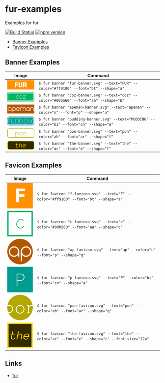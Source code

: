 fur-examples
============

Examples for fur

[![Build Status][my_travis_badge_url]][my_travis_url]
[![npm version][my_npm_budge_url]][my_npm_url]

+ [Banner Examples](#banner-examples)
+ [Favicon Examples](#favicon-examples)

<a name="banner-example"></a>

Banner Examples
------------

| Image | Command |
| ------- | ------ |
| <img src="./examples/01-fur/banner.png" width="128" /> | `$ fur banner "fur-banner.svg" --text="FUR" --color="#ff9100" --font="bt" --shape="a" ` |
| <img src="./examples/02-coz/banner.png" width="128" /> | `$ fur banner "coz-banner.svg" --text="coz" --color="#00b560" --font="aa" --shape="b" ` |
| <img src="./examples/03-apeman/banner.png" width="128" /> | `$ fur banner "apeman-banner.svg" --text="apeman" --color="n" --font="p" --shape="a" ` |
| <img src="./examples/04-pudding/banner.png" width="128" /> | `$ fur banner "pudding-banner.svg" --text="PUDDING" --color="bi" --font="cn" --shape="e" ` |
| <img src="./examples/05-pon/banner.png" width="128" /> | `$ fur banner "pon-banner.svg" --text="pon" --color="ah" --font="ar" --shape="f" ` |
| <img src="./examples/06-the/banner.png" width="128" /> | `$ fur banner "the-banner.svg" --text="the" --color="ac" --font="e" --shape="f" ` |



<a name="favicon-example"></a>

Favicon Examples
------------

| Image | Command |
| ------- | ------ |
| <img src="./examples/01-fur/favicon.png" width="128" /> | `$ fur favicon "f-favicon.svg" --text="F" --color="#ff9100" --font="bt" --shape="a" ` |
| <img src="./examples/02-coz/favicon.png" width="128" /> | `$ fur favicon "c-favicon.svg" --text="c" --color="#00b560" --font="aa" --shape="c" ` |
| <img src="./examples/03-apeman/favicon.png" width="128" /> | `$ fur favicon "ap-favicon.svg" --text="ap" --color="n" --font="p" --shape="g" ` |
| <img src="./examples/04-pudding/favicon.png" width="128" /> | `$ fur favicon "p-favicon.svg" --text="P" --color="bi" --font="cn" --shape="a" ` |
| <img src="./examples/05-pon/favicon.png" width="128" /> | `$ fur favicon "pon-favicon.svg" --text="pon" --color="ah" --font="ar" --shape="g" ` |
| <img src="./examples/06-the/favicon.png" width="128" /> | `$ fur favicon "the-favicon.svg" --text="the" --color="ac" --font="e" --shape="c" --font-size="124" ` |





<a name="links"></a>
Links
--------

+ [fur](https://github.com/fur-repo/fur)



[my_travis_url]: http://travis-ci.org/fur-repo/fur-examples
[my_travis_badge_url]: http://img.shields.io/travis/fur-repo/fur-examples.svg?style=flat
[my_npm_url]: http://www.npmjs.org/package/fur-examples
[my_npm_budge_url]: http://img.shields.io/npm/v/fur-examples.svg?style=flat
